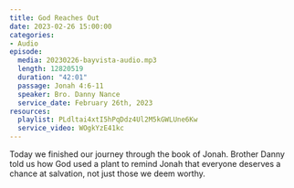 ```yaml
---
title: God Reaches Out
date: 2023-02-26 15:00:00
categories:
- Audio
episode:
  media: 20230226-bayvista-audio.mp3
  length: 12820519
  duration: "42:01"
  passage: Jonah 4:6-11
  speaker: Bro. Danny Nance
  service_date: February 26th, 2023
resources:
  playlist: PLdltai4xtI5hPqDdz4Ul2M5kGWLUne6Kw
  service_video: WOgkYzE41kc
---
```

Today we finished our journey through the book of Jonah. Brother Danny told us how God used a plant to remind Jonah that everyone deserves a chance at salvation, not just those we deem worthy.